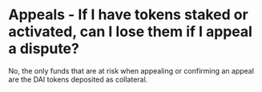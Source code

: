 # Appeals - If I have tokens staked or activated, can I lose them if I appeal a dispute?

No, the only funds that are at risk when appealing or confirming an appeal are the DAI tokens deposited as collateral.

